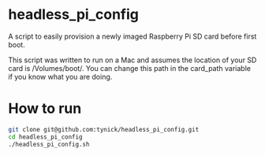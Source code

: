 # headless_pi_config
A script to easily provision a newly imaged Raspberry Pi SD card before first boot.

This script was written to run on a Mac and assumes the location of your SD card is /Volumes/boot/. 
You can change this path in the card_path variable if you know what you are doing.

# How to run
```bash
git clone git@github.com:tynick/headless_pi_config.git
cd headless_pi_config
./headless_pi_config.sh
```
